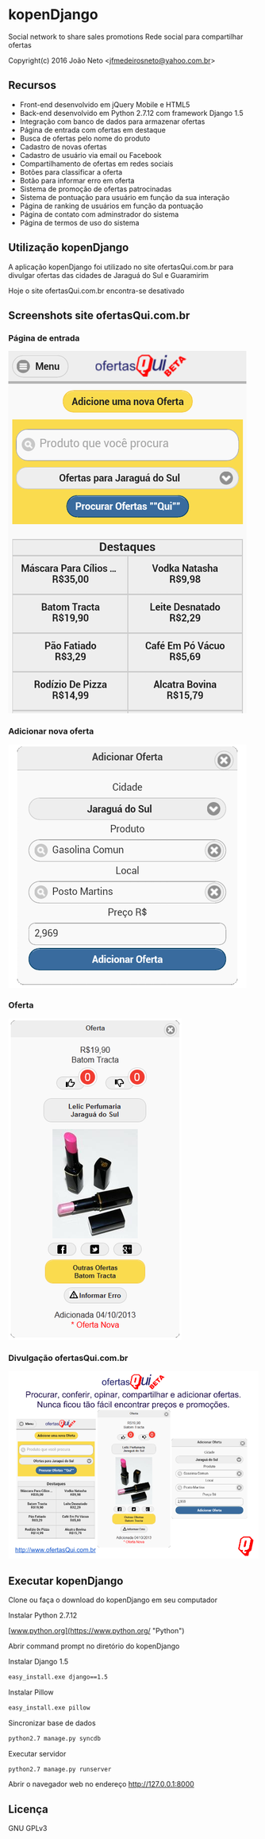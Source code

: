 # kopenDjango

Social network to share sales promotions
Rede social para compartilhar ofertas

Copyright(c) 2016 João Neto <<jfmedeirosneto@yahoo.com.br>>

## Recursos

- Front-end desenvolvido em jQuery Mobile e HTML5
- Back-end desenvolvido em Python 2.7.12 com framework Django 1.5
- Integração com banco de dados para armazenar ofertas
- Página de entrada com ofertas em destaque
- Busca de ofertas pelo nome do produto
- Cadastro de novas ofertas
- Cadastro de usuário via email ou Facebook
- Compartilhamento de ofertas em redes sociais
- Botões para classificar a oferta
- Botão para informar erro em oferta
- Sistema de promoção de ofertas patrocinadas
- Sistema de pontuação para usuário em função da sua interação
- Página de ranking de usuários em função da pontuação
- Página de contato com adminstrador do sistema
- Página de termos de uso do sistema

## Utilização kopenDjango

A aplicação kopenDjango foi utilizado no site ofertasQui.com.br para divulgar ofertas das cidades de Jaraguá do Sul e Guaramirim

Hoje o site ofertasQui.com.br encontra-se desativado

## Screenshots site ofertasQui.com.br

### Página de entrada

![Página de Entrada](https://raw.githubusercontent.com/jfmedeirosneto/kopendjango/master/screenshots/main-page.png "Página de entrada")

### Adicionar nova oferta

![Adicionar nova oferta](https://raw.githubusercontent.com/jfmedeirosneto/kopendjango/master/screenshots/add-sale-page.png "Adicionar nova oferta")

### Oferta

![Oferta](https://raw.githubusercontent.com/jfmedeirosneto/kopendjango/master/screenshots/sale-page.png "Oferta")

### Divulgação ofertasQui.com.br

![Divulgação ofertasQui.com.br](https://raw.githubusercontent.com/jfmedeirosneto/kopendjango/master/screenshots/ofertas-qui.png "Divulgação ofertasQui.com.br")

## Executar kopenDjango

Clone ou faça o download do kopenDjango em seu computador

Instalar Python 2.7.12

[www.python.org](https://www.python.org/ "Python")

Abrir command prompt no diretório do kopenDjango

Instalar Django 1.5

``` bash
easy_install.exe django==1.5
```
	
Instalar Pillow

``` bash
easy_install.exe pillow
```

Sincronizar base de dados

``` bash
python2.7 manage.py syncdb
```

Executar servidor

``` bash
python2.7 manage.py runserver
```

Abrir o navegador web no endereço http://127.0.0.1:8000

## Licença

GNU GPLv3